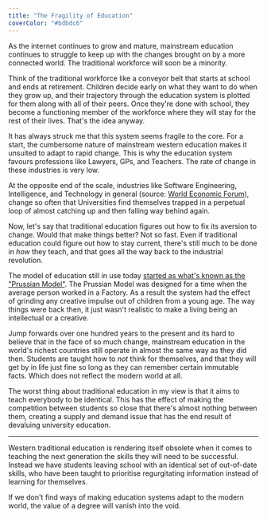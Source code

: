 ```yaml
---
title: "The Fragility of Education"
coverColor: "#bdbdc6"
---
```


As the internet continues to grow and mature, mainstream education continues to struggle to keep up with the changes brought on by a more connected world. The traditional workforce will soon be a minority.

Think of the traditional workforce like a conveyor belt that starts at school and ends at retirement. Children decide early on what they want to do when they grow up, and their trajectory through the education system is plotted for them along with all of their peers. Once they're done with school, they become a functioning member of the workforce where they will stay for the rest of their lives. That's the idea anyway.

It has always struck me that this system seems fragile to the core. For a start, the cumbersome nature of mainstream western education makes it unsuited to adapt to rapid change. This is why the education system favours professions like Lawyers, GPs, and Teachers. The rate of change in these industries is very low.

At the opposite end of the scale, industries like Software Engineering, Intelligence, and Technology in general (source: [World Economic Forum](http://www3.weforum.org/docs/WEF_FOJ_Executive_Summary_Jobs.pdf)), change so often that Universities find themselves trapped in a perpetual loop of almost catching up and then falling way behind again. 

Now, let's say that traditional education figures out how to fix its aversion to change. Would that make things better? Not so fast. Even if traditional education could figure out how to stay current, there's still much to be done in *how* they teach, and that goes all the way back to the industrial revolution.

The model of education still in use today [started as what's known as the "Prussian Model"](https://www.youtube.com/watch?v=LqTwDDTjb6g). The Prussian Model was designed for a time when the average person worked in a Factory. As a result the system had the effect of grinding any creative impulse out of children from a young age. The way things were back then, it just wasn't realistic to make a living being an intellectual or a creative.

Jump forwards over one hundred years to the present and its hard to believe that in the face of so much change, mainstream education in the world's richest countries still operate in almost the same way as they did then. Students are taught how to _not_ think for themselves, and that they will get by in life just fine so long as they can remember certain immutable facts. Which does not reflect the modern world at all.

The worst thing about traditional education in my view is that it aims to teach everybody to be identical. This has the effect of making the competition between students so close that there's almost nothing between them, creating a supply and demand issue that has the end result of devaluing university education.

---

Western traditional education is rendering itself obsolete when it comes to teaching the next generation the skills they will need to be successful. Instead we have students leaving school with an identical set of out-of-date skills, who have been taught to prioritise regurgitating information instead of learning for themselves. 

If we don't find ways of making education systems adapt to the modern world, the value of a degree will vanish into the void. 
